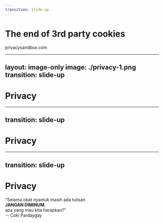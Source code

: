 ```yaml
---
transition: slide-up
---
```


# The end of 3rd party cookies

<div class="flex items-center justify-around mt-40">
  <div class="font-bold text-[50px]">
    <span class="text-blue-500">privacysandbox</span>.com
  </div>
</div>

---
layout: image-only
image: ./privacy-1.png
transition: slide-up
---

# Privacy

---
transition: slide-up
---

# Privacy

<PrivacyLeaks />

---
transition: slide-up
---

# Privacy

<div class="flex-1 flex flex-col justify-center">
<div class="text-[32px]">
"Selama obat nyamuk masih ada tulisan <br/> <strong>JANGAN DIMINUM</strong>, <br /> apa yang mau kita harapkan?"
</div>

<div class="mt-4 font-semibold text-sky-500 text-2xl">
-- Coki Pardaygay
</div>
</div>

